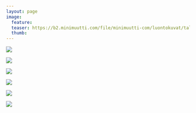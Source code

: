 ```yaml
---
layout: page
image:
  feature:
  teaser: https://b2.minimuutti.com/file/minimuutti-com/luontokuvat/talvi/4/DS46053_-245px.jpg
  thumb:
---
```


![](https://b2.minimuutti.com/file/minimuutti-com/luontokuvat/talvi/4/DS46050_-800px.jpg)

![](https://b2.minimuutti.com/file/minimuutti-com/luontokuvat/talvi/4/DS46103_-800px.jpg)

![](https://b2.minimuutti.com/file/minimuutti-com/luontokuvat/talvi/4/DS46053_-800px.jpg)

![](https://b2.minimuutti.com/file/minimuutti-com/luontokuvat/talvi/4/DS46053-800px.jpg)

![](https://b2.minimuutti.com/file/minimuutti-com/luontokuvat/talvi/4/DS46050-800px.jpg)

![](https://b2.minimuutti.com/file/minimuutti-com/luontokuvat/talvi/4/DS46051-800px.jpg)
